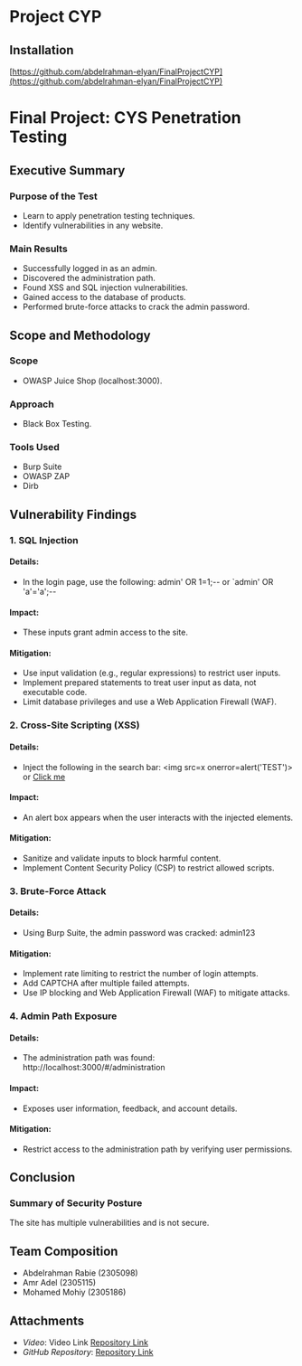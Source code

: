 # Project CYP

## Installation
[https://github.com/abdelrahman-elyan/FinalProjectCYP](https://github.com/abdelrahman-elyan/FinalProjectCYP)

# Final Project: CYS Penetration Testing

## Executive Summary
### Purpose of the Test
- Learn to apply penetration testing techniques.
- Identify vulnerabilities in any website.
### Main Results
- Successfully logged in as an admin.
- Discovered the administration path.
- Found XSS and SQL injection vulnerabilities.
- Gained access to the database of products.
- Performed brute-force attacks to crack the admin password.

## Scope and Methodology
### Scope
- OWASP Juice Shop (localhost:3000).
### Approach
- Black Box Testing.
### Tools Used
- Burp Suite
- OWASP ZAP
- Dirb

## Vulnerability Findings
### 1. SQL Injection
#### Details:
- In the login page, use the following: admin' OR 1=1;-- or `admin' OR 'a'='a';--
#### Impact:
- These inputs grant admin access to the site.
#### Mitigation:
- Use input validation (e.g., regular expressions) to restrict user inputs.
- Implement prepared statements to treat user input as data, not executable code.
- Limit database privileges and use a Web Application Firewall (WAF).

### 2. Cross-Site Scripting (XSS)
#### Details:
- Inject the following in the search bar: <img src=x onerror=alert('TEST')> or <a href="javascript:alert('TEST')">Click me</a>
#### Impact:
- An alert box appears when the user interacts with the injected elements.
#### Mitigation:
- Sanitize and validate inputs to block harmful content.
- Implement Content Security Policy (CSP) to restrict allowed scripts.

### 3. Brute-Force Attack
#### Details:
- Using Burp Suite, the admin password was cracked: admin123
#### Mitigation:
- Implement rate limiting to restrict the number of login attempts.
- Add CAPTCHA after multiple failed attempts.
- Use IP blocking and Web Application Firewall (WAF) to mitigate attacks.

### 4. Admin Path Exposure
#### Details:
- The administration path was found: http://localhost:3000/#/administration
#### Impact:
- Exposes user information, feedback, and account details.
#### Mitigation:
- Restrict access to the administration path by verifying user permissions.

## Conclusion
### Summary of Security Posture
The site has multiple vulnerabilities and is not secure.

## Team Composition
- Abdelrahman Rabie (2305098)
- Amr Adel (2305115)
- Mohamed Mohiy (2305186)

## Attachments
- *Video*: Video Link  [Repository Link](https://drive.google.com/file/d/1iSQ18C1d2K-XKCXWQltghn0LbSvD6MKo/view?usp=drivesdk)
- *GitHub Repository*: [Repository Link](https://github.com/abdelrahman-elyan/FinalProjectCYP)
